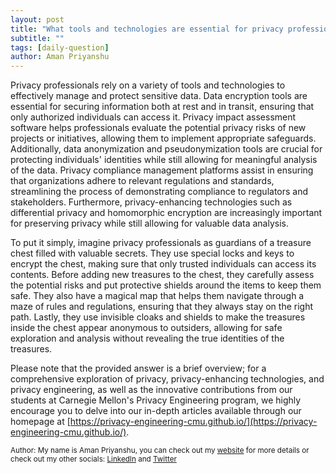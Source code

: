 ```yaml
---
layout: post
title: "What tools and technologies are essential for privacy professionals?"
subtitle: ""
tags: [daily-question]
author: Aman Priyanshu
---
```


Privacy professionals rely on a variety of tools and technologies to effectively manage and protect sensitive data. Data encryption tools are essential for securing information both at rest and in transit, ensuring that only authorized individuals can access it. Privacy impact assessment software helps professionals evaluate the potential privacy risks of new projects or initiatives, allowing them to implement appropriate safeguards. Additionally, data anonymization and pseudonymization tools are crucial for protecting individuals' identities while still allowing for meaningful analysis of the data. Privacy compliance management platforms assist in ensuring that organizations adhere to relevant regulations and standards, streamlining the process of demonstrating compliance to regulators and stakeholders. Furthermore, privacy-enhancing technologies such as differential privacy and homomorphic encryption are increasingly important for preserving privacy while still allowing for valuable data analysis.

To put it simply, imagine privacy professionals as guardians of a treasure chest filled with valuable secrets. They use special locks and keys to encrypt the chest, making sure that only trusted individuals can access its contents. Before adding new treasures to the chest, they carefully assess the potential risks and put protective shields around the items to keep them safe. They also have a magical map that helps them navigate through a maze of rules and regulations, ensuring that they always stay on the right path. Lastly, they use invisible cloaks and shields to make the treasures inside the chest appear anonymous to outsiders, allowing for safe exploration and analysis without revealing the true identities of the treasures.

Please note that the provided answer is a brief overview; for a comprehensive exploration of privacy, privacy-enhancing technologies, and privacy engineering, as well as the innovative contributions from our students at Carnegie Mellon's Privacy Engineering program, we highly encourage you to delve into our in-depth articles available through our homepage at [https://privacy-engineering-cmu.github.io/](https://privacy-engineering-cmu.github.io/).

<small>Author: My name is Aman Priyanshu, you can check out my [website](https://amanpriyanshu.github.io/) for more details or check out my other socials: [LinkedIn](https://www.linkedin.com/in/aman-priyanshu/) and [Twitter](https://twitter.com/AmanPriyanshu6)</small>
